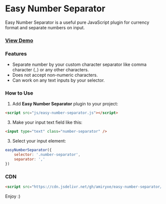 # Easy Number Separator

Easy Number Separator is a useful pure JavaScript plugin for currency format and separate numbers on input.

### <a href="https://amiryxe.github.io/easy-number-separator/" target="_blank">View Demo</a>

### Features

- Separate number by your custom character separator like comma character (`,`) or any other characters.
- Does not accept non-numeric characters.
- Can work on any text inputs by your selector.

### How to Use

1. Add **Easy Number Separator** plugin to your project:

```html
<script src="js/easy-number-separator.js"></script>
```

3. Make your input text field like this:    
```html
<input type="text" class="number-separator" />
```

3. Select your input element:
```javascript
easyNumberSeparator({
    selector: '.number-separator',
    separator: ','
})
```

### CDN
```html
<script src="https://cdn.jsdelivr.net/gh/amiryxe/easy-number-separator/easy-number-separator.js"></script>
```

Enjoy :)
